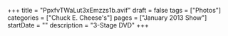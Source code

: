 +++
title = "PpxfvTWaLut3xEmzzs1b.avif"
draft = false
tags = ["Photos"]
categories = ["Chuck E. Cheese's"]
pages = ["January 2013 Show"]
startDate = ""
description = "3-Stage DVD"
+++
